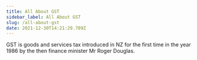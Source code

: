 ```yaml
---
title: All About GST
sidebar_label: All About GST
slug: /all-about-gst
date: 2021-12-30T14:21:29.709Z
---
```

GST is goods and services tax introduced in NZ for the first time in the year 1986 by the then finance minister Mr Roger Douglas.